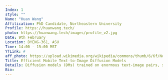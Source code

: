 ```yaml
---
Index: 1
style: ""
Name: "Huan Wang"
Affilication: PhD Candidate, Northeastern University
Profile: https://huanwang.tech/
photo: https://huanwang.tech/images/profile_v2.jpg
Date: 9th February
Location: BYENG-361, ASU
Time: 14:00 - 15:00 MST
YTLink: #
aff_photo: https://upload.wikimedia.org/wikipedia/commons/thumb/6/6f/Northeastern_seal.svg/800px-Northeastern_seal.svg.png
Title: Efficient Mobile Text-to-Image Diffusion Models
Details: Diffusion models (DMs) trained on enormous text-image pairs, such as Stable Diffusion, DALL-E, have revolutionized the field visual information generation with their exceptional quality. However, the superior quality of these models is offset by their substantial size and the consequent slow inference speed, a challenge that becomes even more pronounced on mobile devices. In this talk, I will first discuss the challenges of running text-to-image DMs on mobile devices. Then, I shall introduce our NeurIPS’23 work, “SnapFusion -- Text-to-Image Diffusion Model on Mobile Devices within Two Seconds”, which is known as the first approach that can achieve text-to-image generation in less than 2 seconds on a mobile device. Particularly, I shall explain how we significantly improve the inference efficiency through a joint optimization of the network architecture and training strategy. Other relevant works (e.g., Google's recent work, MobileDiffusion) will also be discussed. Finally, a summary and outlook of the mobile DMs in the future will conclude the talk.
Bio: 
---
```

